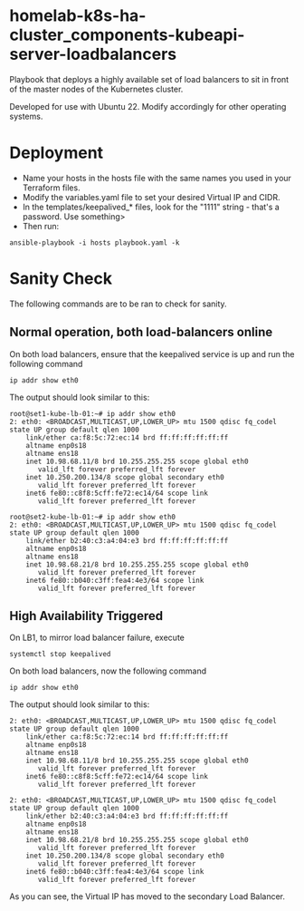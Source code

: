 # homelab-k8s-ha-cluster_components-kubeapi-server-loadbalancers

Playbook that deploys a highly available set of load balancers to sit in front of the master nodes of the Kubernetes cluster.

Developed for use with Ubuntu 22. Modify accordingly for other operating systems.

# Deployment

 - Name your hosts in the hosts file with the same names you used in your Terraform files.
 - Modify the variables.yaml file to set your desired Virtual IP and CIDR.
 - In the templates/keepalived_* files, look for the "1111" string - that's a password. Use something>
 - Then run:

```
ansible-playbook -i hosts playbook.yaml -k
```

# Sanity Check

The following commands are to be ran to check for sanity.

## Normal operation, both load-balancers online
On both load balancers, ensure that the keepalived service is up and  run the following command

```
ip addr show eth0
```

The output should look similar to this:

```
root@set1-kube-lb-01:~# ip addr show eth0 
2: eth0: <BROADCAST,MULTICAST,UP,LOWER_UP> mtu 1500 qdisc fq_codel state UP group default qlen 1000
    link/ether ca:f8:5c:72:ec:14 brd ff:ff:ff:ff:ff:ff
    altname enp0s18
    altname ens18
    inet 10.98.68.11/8 brd 10.255.255.255 scope global eth0
       valid_lft forever preferred_lft forever
    inet 10.250.200.134/8 scope global secondary eth0
       valid_lft forever preferred_lft forever
    inet6 fe80::c8f8:5cff:fe72:ec14/64 scope link 
       valid_lft forever preferred_lft forever
```

```
root@set2-kube-lb-01:~# ip addr show eth0
2: eth0: <BROADCAST,MULTICAST,UP,LOWER_UP> mtu 1500 qdisc fq_codel state UP group default qlen 1000
    link/ether b2:40:c3:a4:04:e3 brd ff:ff:ff:ff:ff:ff
    altname enp0s18
    altname ens18
    inet 10.98.68.21/8 brd 10.255.255.255 scope global eth0
       valid_lft forever preferred_lft forever
    inet6 fe80::b040:c3ff:fea4:4e3/64 scope link 
       valid_lft forever preferred_lft forever
```
## High Availability Triggered
On LB1, to mirror load balancer failure, execute

```
systemctl stop keepalived
```

On both load balancers, now the following command

```
ip addr show eth0
```

The output should look similar to this:

```
2: eth0: <BROADCAST,MULTICAST,UP,LOWER_UP> mtu 1500 qdisc fq_codel state UP group default qlen 1000
    link/ether ca:f8:5c:72:ec:14 brd ff:ff:ff:ff:ff:ff
    altname enp0s18
    altname ens18
    inet 10.98.68.11/8 brd 10.255.255.255 scope global eth0
       valid_lft forever preferred_lft forever
    inet6 fe80::c8f8:5cff:fe72:ec14/64 scope link 
       valid_lft forever preferred_lft forever
```

```
2: eth0: <BROADCAST,MULTICAST,UP,LOWER_UP> mtu 1500 qdisc fq_codel state UP group default qlen 1000
    link/ether b2:40:c3:a4:04:e3 brd ff:ff:ff:ff:ff:ff
    altname enp0s18
    altname ens18
    inet 10.98.68.21/8 brd 10.255.255.255 scope global eth0
       valid_lft forever preferred_lft forever
    inet 10.250.200.134/8 scope global secondary eth0
       valid_lft forever preferred_lft forever
    inet6 fe80::b040:c3ff:fea4:4e3/64 scope link 
       valid_lft forever preferred_lft forever
```

As you can see, the Virtual IP has moved to the secondary Load Balancer.


